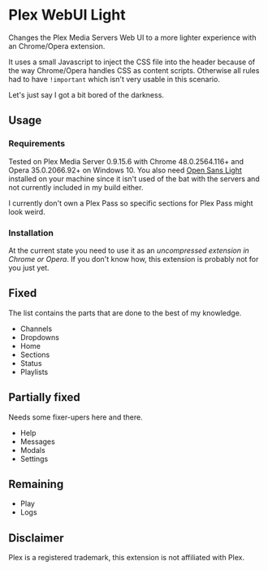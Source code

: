 # Plex WebUI Light

Changes the Plex Media Servers Web UI to a more lighter experience with an Chrome/Opera extension.

It uses a small Javascript to inject the CSS file into the header because of the way Chrome/Opera handles CSS as content scripts. Otherwise all rules had to have ``!important`` which isn't very usable in this scenario.

Let's just say I got a bit bored of the darkness.

## Usage

### Requirements

Tested on Plex Media Server 0.9.15.6 with Chrome 48.0.2564.116+ and Opera 35.0.2066.92+ on Windows 10.
You also need [Open Sans Light](https://www.google.com/fonts#QuickUsePlace:quickUse) installed on your machine since it isn't used of the bat with the servers and not currently included in my build either.

I currently don't own a Plex Pass so specific sections for Plex Pass might look weird.

### Installation

At the current state you need to use it as an *uncompressed extension in Chrome or Opera*. If you don't know how, this extension is probably not for you just yet.

## Fixed

The list contains the parts that are done to the best of my knowledge.

* Channels
* Dropdowns
* Home
* Sections
* Status
* Playlists

## Partially fixed

Needs some fixer-upers here and there.

* Help
* Messages
* Modals
* Settings

## Remaining

* Play
* Logs

## Disclaimer

Plex is a registered trademark, this extension is not affiliated with Plex.
